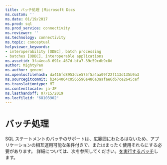 ```yaml
---
title: バッチ処理 |Microsoft Docs
ms.custom: ''
ms.date: 01/19/2017
ms.prod: sql
ms.prod_service: connectivity
ms.reviewer: ''
ms.technology: connectivity
ms.topic: conceptual
helpviewer_keywords:
- interoperability [ODBC], batch processing
- batches [ODBC], interoperable applications
ms.assetid: 3fa4eca8-691c-467d-bfa7-39c59cdb9c8d
author: MightyPen
ms.author: genemi
ms.openlocfilehash: da416fd8953dce575f5a4aa09f22f113d135b9a3
ms.sourcegitcommit: b2464064c0566590e486a3aafae6d67ce2645cef
ms.translationtype: MT
ms.contentlocale: ja-JP
ms.lasthandoff: 07/15/2019
ms.locfileid: "68103902"
---
```

# <a name="batch-processing"></a>バッチ処理
SQL ステートメントのバッチのサポートは、広範囲にわたるはないため、アプリケーションの相互運用可能な条件付きで、またはまったく使用それらにする必要があります。 詳細については、次を参照してください。[を実行するバッチ](../../../odbc/reference/develop-app/executing-batches.md)します。
